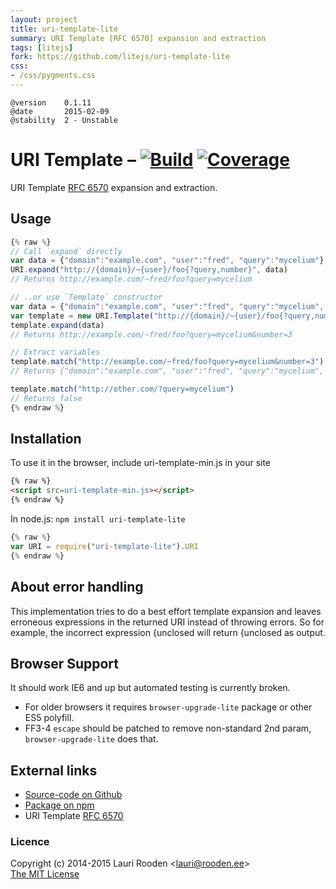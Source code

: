 ```yaml
---
layout: project
title: uri-template-lite
summary: URI Template [RFC 6570] expansion and extraction
tags: [litejs]
fork: https://github.com/litejs/uri-template-lite
css:
- /css/pygments.css
---
```

[1]: https://secure.travis-ci.org/litejs/uri-template-lite.png
[2]: https://travis-ci.org/litejs/uri-template-lite
[3]: https://coveralls.io/repos/litejs/uri-template-lite/badge.png
[4]: https://coveralls.io/r/litejs/uri-template-lite
[RFC 6570]: http://tools.ietf.org/html/rfc6570


    @version    0.1.11
    @date       2015-02-09
    @stability  2 - Unstable



URI Template &ndash; [![Build][1]][2] [![Coverage][3]][4]
============

URI Template [RFC 6570][] expansion and extraction.


Usage
-----

```javascript
{% raw %}
// Call `expand` directly
var data = {"domain":"example.com", "user":"fred", "query":"mycelium"}
URI.expand("http://{domain}/~{user}/foo{?query,number}", data)
// Returns http://example.com/~fred/foo?query=mycelium

// ..or use `Template` constructor
var data = {"domain":"example.com", "user":"fred", "query":"mycelium", "number": 3}
var template = new URI.Template("http://{domain}/~{user}/foo{?query,number}")
template.expand(data)
// Returns http://example.com/~fred/foo?query=mycelium&number=3

// Extract variables
template.match("http://example.com/~fred/foo?query=mycelium&number=3")
// Returns {"domain":"example.com", "user":"fred", "query":"mycelium", "number": "3"}

template.match("http://other.com/?query=mycelium")
// Returns false
{% endraw %}
```


Installation
------------

To use it in the browser, include uri-template-min.js in your site

```html
{% raw %}
<script src=uri-template-min.js></script>
{% endraw %}
```

In node.js: `npm install uri-template-lite`

```javascript
{% raw %}
var URI = require("uri-template-lite").URI
{% endraw %}
```




About error handling
--------------------

This implementation tries to do a best effort template expansion
and leaves erroneous expressions in the returned URI
instead of throwing errors.
So for example, the incorrect expression
{unclosed will return {unclosed as output.



Browser Support
---------------

It should work IE6 and up but automated testing is currently broken.

-   For older browsers it requires `browser-upgrade-lite` package
    or other ES5 polyfill.
-   FF3-4 `escape` should be patched to remove non-standard 2nd param,
    `browser-upgrade-lite` does that.



External links
--------------

-   [Source-code on Github](https://github.com/litejs/uri-template-lite)
-   [Package on npm](https://npmjs.org/package/uri-template-lite)
-   URI Template [RFC 6570][]


### Licence

Copyright (c) 2014-2015 Lauri Rooden &lt;lauri@rooden.ee&gt;  
[The MIT License](http://lauri.rooden.ee/mit-license.txt)




